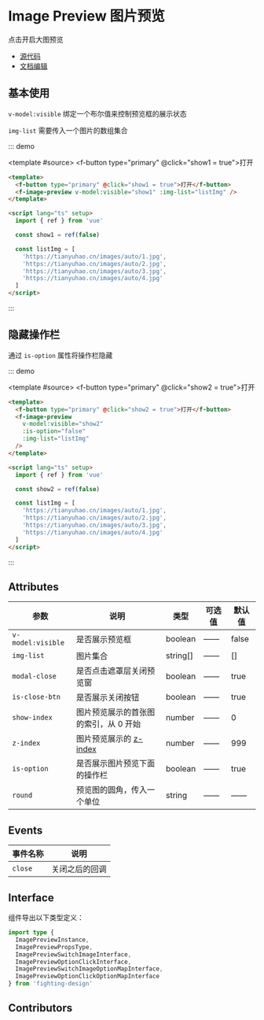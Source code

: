 # Image Preview 图片预览

点击开启大图预览

- [源代码](https://github.com/FightingDesign/fighting-design/tree/master/packages/fighting-design/image-preview)
- [文档编辑](https://github.com/FightingDesign/fighting-design/blob/master/docs/docs/components/image-preview.md)

## 基本使用

`v-model:visible` 绑定一个布尔值来控制预览框的展示状态

`img-list` 需要传入一个图片的数组集合

::: demo

<template #source>
<f-button type="primary" @click="show1 = true">打开</f-button>
<f-image-preview v-model:visible="show1" :img-list="listImg" />
</template>

```html
<template>
  <f-button type="primary" @click="show1 = true">打开</f-button>
  <f-image-preview v-model:visible="show1" :img-list="listImg" />
</template>

<script lang="ts" setup>
  import { ref } from 'vue'

  const show1 = ref(false)

  const listImg = [
    'https://tianyuhao.cn/images/auto/1.jpg',
    'https://tianyuhao.cn/images/auto/2.jpg',
    'https://tianyuhao.cn/images/auto/3.jpg',
    'https://tianyuhao.cn/images/auto/4.jpg'
  ]
</script>
```

:::

## 隐藏操作栏

通过 `is-option` 属性将操作栏隐藏

::: demo

<template #source>
<f-button type="primary" @click="show2 = true">打开</f-button>
<f-image-preview v-model:visible="show2" :is-option="false" :img-list="listImg" />
</template>

```html
<template>
  <f-button type="primary" @click="show2 = true">打开</f-button>
  <f-image-preview
    v-model:visible="show2"
    :is-option="false"
    :img-list="listImg"
  />
</template>

<script lang="ts" setup>
  import { ref } from 'vue'

  const show2 = ref(false)

  const listImg = [
    'https://tianyuhao.cn/images/auto/1.jpg',
    'https://tianyuhao.cn/images/auto/2.jpg',
    'https://tianyuhao.cn/images/auto/3.jpg',
    'https://tianyuhao.cn/images/auto/4.jpg'
  ]
</script>
```

:::

## Attributes

| 参数              | 说明                                                                               | 类型     | 可选值 | 默认值 |
| ----------------- | ---------------------------------------------------------------------------------- | -------- | ------ | ------ |
| `v-model:visible` | 是否展示预览框                                                                     | boolean  | ——     | false  |
| `img-list`        | 图片集合                                                                           | string[] | ——     | []     |
| `modal-close`     | 是否点击遮罩层关闭预览窗                                                           | boolean  | ——     | true   |
| `is-close-btn`    | 是否展示关闭按钮                                                                   | boolean  | ——     | true   |
| `show-index`      | 图片预览展示的首张图的索引，从 0 开始                                              | number   | ——     | 0      |
| `z-index`         | 图片预览展示的 [z-index](https://developer.mozilla.org/zh-CN/docs/Web/CSS/z-index) | number   | ——     | 999    |
| `is-option`       | 是否展示图片预览下面的操作栏                                                       | boolean  | ——     | true   |
| `round`           | 预览图的圆角，传入一个单位                                                         | string   | ——     | ——     |

## Events

| 事件名称 | 说明           |
| -------- | -------------- |
| `close`  | 关闭之后的回调 |

## Interface

组件导出以下类型定义：

```ts
import type {
  ImagePreviewInstance,
  ImagePreviewPropsType,
  ImagePreviewSwitchImageInterface,
  ImagePreviewOptionClickInterface,
  ImagePreviewSwitchImageOptionMapInterface,
  ImagePreviewOptionClickOptionMapInterface
} from 'fighting-design'
```

## Contributors

<a href="https://github.com/Tyh2001" target="_blank">
  <f-avatar round src="https://avatars.githubusercontent.com/u/73180970?v=4" />
</a>

<script setup lang="ts">
  import { ref } from 'vue'

  const show1 = ref(false)
  const show2 = ref(false)
  const listImg = [
    'https://tianyuhao.cn/images/auto/1.jpg',
    'https://tianyuhao.cn/images/auto/2.jpg',
    'https://tianyuhao.cn/images/auto/3.jpg',
    'https://tianyuhao.cn/images/auto/4.jpg'
  ]
</script>
